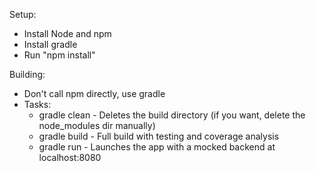 Setup:
- Install Node and npm
- Install gradle
- Run "npm install"

Building:
- Don't call npm directly, use gradle
- Tasks:
  - gradle clean - Deletes the build directory (if you want, delete the node_modules dir manually)
  - gradle build - Full build with testing and coverage analysis
  - gradle run - Launches the app with a mocked backend at localhost:8080
